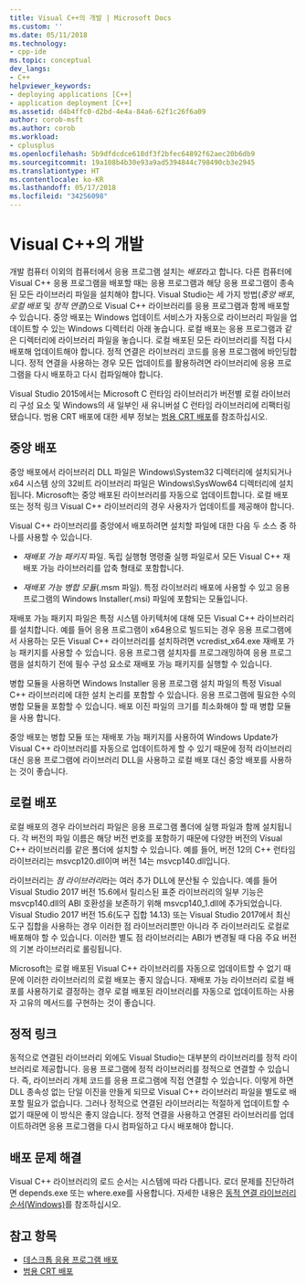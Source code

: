 ```yaml
---
title: Visual C++의 개발 | Microsoft Docs
ms.custom: ''
ms.date: 05/11/2018
ms.technology:
- cpp-ide
ms.topic: conceptual
dev_langs:
- C++
helpviewer_keywords:
- deploying applications [C++]
- application deployment [C++]
ms.assetid: d4b4ffc0-d2bd-4e4a-84a6-62f1c26f6a09
author: corob-msft
ms.author: corob
ms.workload:
- cplusplus
ms.openlocfilehash: 5b9dfdcdce618df3f2bfec64892f62aec20b6db9
ms.sourcegitcommit: 19a108b4b30e93a9ad5394844c798490cb3e2945
ms.translationtype: HT
ms.contentlocale: ko-KR
ms.lasthandoff: 05/17/2018
ms.locfileid: "34256098"
---
```

# <a name="deployment-in-visual-c"></a>Visual C++의 개발

개발 컴퓨터 이외의 컴퓨터에서 응용 프로그램 설치는 *배포*라고 합니다. 다른 컴퓨터에 Visual C++ 응용 프로그램을 배포할 때는 응용 프로그램과 해당 응용 프로그램이 종속된 모든 라이브러리 파일을 설치해야 합니다. Visual Studio는 세 가지 방법(*중앙 배포*, *로컬 배포* 및 *정적 연결*)으로 Visual C++ 라이브러리를 응용 프로그램과 함께 배포할 수 있습니다. 중앙 배포는 Windows 업데이트 서비스가 자동으로 라이브러리 파일을 업데이트할 수 있는 Windows 디렉터리 아래 놓습니다. 로컬 배포는 응용 프로그램과 같은 디렉터리에 라이브러리 파일을 놓습니다. 로컬 배포된 모든 라이브러리를 직접 다시 배포해 업데이트해야 합니다. 정적 연결은 라이브러리 코드를 응용 프로그램에 바인딩합니다. 정적 연결을 사용하는 경우 모든 업데이트를 활용하려면 라이브러리에 응용 프로그램을 다시 배포하고 다시 컴파일해야 합니다.

Visual Studio 2015에서는 Microsoft C 런타임 라이브러리가 버전별 로컬 라이브러리 구성 요소 및 Windows의 새 일부인 새 유니버설 C 런타임 라이브러리에 리팩터링됐습니다. 범용 CRT 배포에 대한 세부 정보는 [범용 CRT 배포](universal-crt-deployment.md)를 참조하십시오.

## <a name="central-deployment"></a>중앙 배포

중앙 배포에서 라이브러리 DLL 파일은 Windows\System32 디렉터리에 설치되거나 x64 시스템 상의 32비트 라이브러리 파일은 Windows\SysWow64 디렉터리에 설치됩니다. Microsoft는 중앙 배포된 라이브러리를 자동으로 업데이트합니다. 로컬 배포 또는 정적 링크 Visual C++ 라이브러리의 경우 사용자가 업데이트를 제공해야 합니다.

Visual C++ 라이브러리를 중앙에서 배포하려면 설치할 파일에 대한 다음 두 소스 중 하나를 사용할 수 있습니다.

- *재배포 가능 패키지* 파일. 독립 실행형 명령줄 실행 파일로서 모든 Visual C++ 재배포 가능 라이브러리를 압축 형태로 포함합니다.

- *재배포 가능 병합 모듈*(.msm 파일). 특정 라이브러리 배포에 사용할 수 있고 응용 프로그램의 Windows Installer(.msi) 파일에 포함되는 모듈입니다.

재배포 가능 패키지 파일은 특정 시스템 아키텍처에 대해 모든 Visual C++ 라이브러리를 설치합니다. 예를 들어 응용 프로그램이 x64용으로 빌드되는 경우 응용 프로그램에서 사용하는 모든 Visual C++ 라이브러리를 설치하려면 vcredist_x64.exe 재배포 가능 패키지를 사용할 수 있습니다. 응용 프로그램 설치자를 프로그래밍하여 응용 프로그램을 설치하기 전에 필수 구성 요소로 재배포 가능 패키지를 실행할 수 있습니다.

병합 모듈을 사용하면 Windows Installer 응용 프로그램 설치 파일의 특정 Visual C++ 라이브러리에 대한 설치 논리를 포함할 수 있습니다. 응용 프로그램에 필요한 수의 병합 모듈을 포함할 수 있습니다. 배포 이진 파일의 크기를 최소화해야 할 때 병합 모듈을 사용 합니다.

중앙 배포는 병합 모듈 또는 재배포 가능 패키지를 사용하여 Windows Update가 Visual C++ 라이브러리를 자동으로 업데이트하게 할 수 있기 때문에 정적 라이브러리 대신 응용 프로그램에 라이브러리 DLL을 사용하고 로컬 배포 대신 중앙 배포를 사용하는 것이 좋습니다.

## <a name="local-deployment"></a>로컬 배포

로컬 배포의 경우 라이브러리 파일은 응용 프로그램 폴더에 실행 파일과 함께 설치됩니다. 각 버전의 파일 이름은 해당 버전 번호를 포함하기 때문에 다양한 버전의 Visual C++ 라이브러리를 같은 폴더에 설치할 수 있습니다. 예를 들어, 버전 12의 C++ 런타임 라이브러리는 msvcp120.dll이며 버전 14는 msvcp140.dll입니다.

라이브러리는 *점 라이브러리*라는 여러 추가 DLL에 분산될 수 있습니다. 예를 들어 Visual Studio 2017 버전 15.6에서 릴리스된 표준 라이브러리의 일부 기능은 msvcp140.dll의 ABI 호환성을 보존하기 위해 msvcp140_1.dll에 추가되었습니다. Visual Studio 2017 버전 15.6(도구 집합 14.13) 또는 Visual Studio 2017에서 최신 도구 집합을 사용하는 경우 이러한 점 라이브러리뿐만 아니라 주 라이브러리도 로컬로 배포해야 할 수 있습니다. 이러한 별도 점 라이브러리는 ABI가 변경될 때 다음 주요 버전의 기본 라이브러리로 롤링됩니다.

Microsoft는 로컬 배포된 Visual C++ 라이브러리를 자동으로 업데이트할 수 없기 때문에 이러한 라이브러리의 로컬 배포는 좋지 않습니다. 재배포 가능 라이브러리 로컬 배포를 사용하기로 결정하는 경우 로컬 배포된 라이브러리를 자동으로 업데이트하는 사용자 고유의 메서드를 구현하는 것이 좋습니다.

## <a name="static-linking"></a>정적 링크

동적으로 연결된 라이브러리 외에도 Visual Studio는 대부분의 라이브러리를 정적 라이브러리로 제공합니다. 응용 프로그램에 정적 라이브러리를 정적으로 연결할 수 있습니다. 즉, 라이브러리 개체 코드를 응용 프로그램에 직접 연결할 수 있습니다. 이렇게 하면 DLL 종속성 없는 단일 이진을 만들게 되므로 Visual C++ 라이브러리 파일을 별도로 배포할 필요가 없습니다. 그러나 정적으로 연결된 라이브러리는 적절하게 업데이트할 수 없기 때문에 이 방식은 좋지 않습니다. 정적 연결을 사용하고 연결된 라이브러리를 업데이트하려면 응용 프로그램을 다시 컴파일하고 다시 배포해야 합니다.

## <a name="troubleshooting-deployment-issues"></a>배포 문제 해결

Visual C++ 라이브러리의 로드 순서는 시스템에 따라 다릅니다. 로더 문제를 진단하려면 depends.exe 또는 where.exe를 사용합니다. 자세한 내용은 [동적 연결 라이브러리 순서(Windows)](http://msdn.microsoft.com/library/windows/desktop/ms682586.aspx)를 참조하십시오.

## <a name="see-also"></a>참고 항목

- [데스크톱 응용 프로그램 배포](../ide/deploying-native-desktop-applications-visual-cpp.md)
- [범용 CRT 배포](universal-crt-deployment.md)
